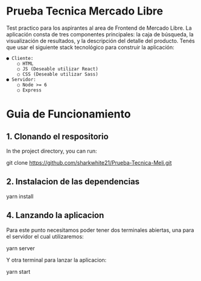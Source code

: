 # Prueba Tecnica Mercado Libre

Test practico para los aspirantes al area de Frontend de Mercado Libre.
La aplicación consta de tres componentes principales: la caja de búsqueda, la visualización de
resultados, y la descripción del detalle del producto.
Tenés que usar el siguiente stack tecnológico para construir la aplicación:

    ● Cliente:
        ○ HTML
        ○ JS (Deseable utilizar React)
        ○ CSS (Deseable utilizar Sass)
    ● Servidor:
        ○ Node >= 6
        ○ Express

# Guia de Funcionamiento

## 1. Clonando el respositorio
In the project directory, you can run:

git clone https://github.com/sharkwhite21/Prueba-Tecnica-Meli.git

## 2. Instalacion de las dependencias

yarn install

## 4. Lanzando la aplicacion 

Para este punto necesitamos poder tener dos terminales abiertas, una para el servidor el cual utilizaremos: 

yarn server

Y otra terminal para lanzar la aplicacion:

yarn start
